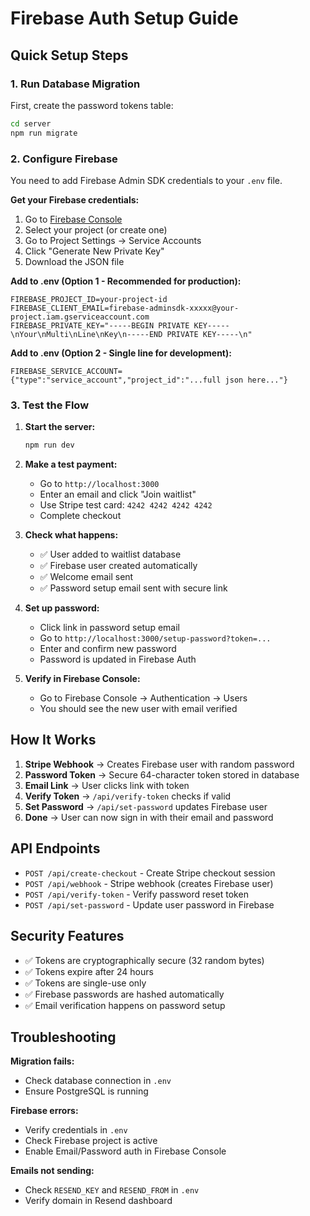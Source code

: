 # Firebase Auth Setup Guide

## Quick Setup Steps

### 1. Run Database Migration
First, create the password tokens table:

```bash
cd server
npm run migrate
```

### 2. Configure Firebase

You need to add Firebase Admin SDK credentials to your `.env` file.

**Get your Firebase credentials:**
1. Go to [Firebase Console](https://console.firebase.google.com/)
2. Select your project (or create one)
3. Go to Project Settings → Service Accounts
4. Click "Generate New Private Key"
5. Download the JSON file

**Add to .env (Option 1 - Recommended for production):**
```env
FIREBASE_PROJECT_ID=your-project-id
FIREBASE_CLIENT_EMAIL=firebase-adminsdk-xxxxx@your-project.iam.gserviceaccount.com
FIREBASE_PRIVATE_KEY="-----BEGIN PRIVATE KEY-----\nYour\nMulti\nLine\nKey\n-----END PRIVATE KEY-----\n"
```

**Add to .env (Option 2 - Single line for development):**
```env
FIREBASE_SERVICE_ACCOUNT={"type":"service_account","project_id":"...full json here..."}
```

### 3. Test the Flow

1. **Start the server:**
   ```bash
   npm run dev
   ```

2. **Make a test payment:**
   - Go to `http://localhost:3000`
   - Enter an email and click "Join waitlist"
   - Use Stripe test card: `4242 4242 4242 4242`
   - Complete checkout

3. **Check what happens:**
   - ✅ User added to waitlist database
   - ✅ Firebase user created automatically
   - ✅ Welcome email sent
   - ✅ Password setup email sent with secure link

4. **Set up password:**
   - Click link in password setup email
   - Go to `http://localhost:3000/setup-password?token=...`
   - Enter and confirm new password
   - Password is updated in Firebase Auth

5. **Verify in Firebase Console:**
   - Go to Firebase Console → Authentication → Users
   - You should see the new user with email verified

## How It Works

1. **Stripe Webhook** → Creates Firebase user with random password
2. **Password Token** → Secure 64-character token stored in database
3. **Email Link** → User clicks link with token
4. **Verify Token** → `/api/verify-token` checks if valid
5. **Set Password** → `/api/set-password` updates Firebase user
6. **Done** → User can now sign in with their email and password

## API Endpoints

- `POST /api/create-checkout` - Create Stripe checkout session
- `POST /api/webhook` - Stripe webhook (creates Firebase user)
- `POST /api/verify-token` - Verify password reset token
- `POST /api/set-password` - Update user password in Firebase

## Security Features

- ✅ Tokens are cryptographically secure (32 random bytes)
- ✅ Tokens expire after 24 hours
- ✅ Tokens are single-use only
- ✅ Firebase passwords are hashed automatically
- ✅ Email verification happens on password setup

## Troubleshooting

**Migration fails:**
- Check database connection in `.env`
- Ensure PostgreSQL is running

**Firebase errors:**
- Verify credentials in `.env`
- Check Firebase project is active
- Enable Email/Password auth in Firebase Console

**Emails not sending:**
- Check `RESEND_KEY` and `RESEND_FROM` in `.env`
- Verify domain in Resend dashboard
